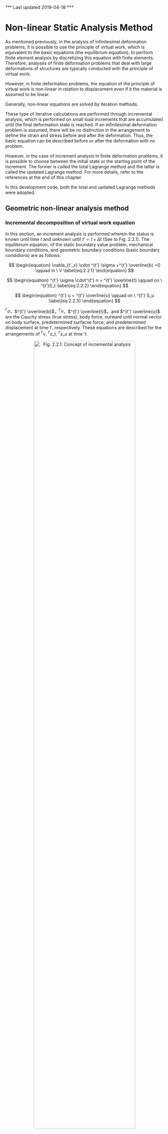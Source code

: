 *** Last updated 2019-04-18 ***

<script type="text/x-mathjax-config">
MathJax.Hub.Config({
  tex2jax: {
    inlineMath: [['$','$'], ['\\(','\\)']],
    processEscapes: true
  },
  TeX: {
    equationNumbers: {
      autoNumber: "AMS"
    }
  },
  CommonHTML: { matchFontHeight: true },
  displayAlign: "center"
});
</script>
<script src='https://cdnjs.cloudflare.com/ajax/libs/mathjax/2.7.5/MathJax.js?config=TeX-MML-AM_CHTML' async></script>

# Non-linear Static Analysis Method

As mentioned previously, in the analysis of infinitesimal deformation problems, it is possible to use the principle of virtual work, which is equivalent to the basic equations (the equilibrium equation), to perform finite element analysis by discretizing this equation with finite elements. Therefore, analyses of finite deformation problems that deal with large deformations of structures are typically conducted with the principle of virtual work. 


However, in finite deformation problems, the equation of the principle of virtual work is non-linear in relation to displacement even if it the material is assumed to be linear.

Generally, non-linear equations are solved by iteration methods. 


These type of iterative calculations are performed through incremental analysis, which is performed on small load increments that are accumulated until the final deformation state is reached. If an infinitesimal deformation problem is assumed, there will be no distinction in the arrangement to define the strain and stress before and after the deformation. Thus, the basic equation can be described before or after the deformation with no problem. 


However, in the case of increment analysis in finite deformation problems, it is possible to choose between the initial state or the starting point of the increment. The former is called the total Lagrange method and the latter is called the updated Lagrange method. For more details, refer to the references at the end of this chapter.


In this development code, both the total and updated Lagrange methods were adopted. 

## Geometric non-linear analysis method

### Incremental decomposition of virtual work equation

In this section, an increment analysis is performed wherein the status is known until time $t$ and unknown until $t'=t+\Delta t$ (See to Fig. 2.2.1). The equilibrium equation, of the static boundary value problem, mechanical boundary conditions, and geometric boundary conditions (basic boundary condidions) are as follows:

$$
\begin{equation}
\nabla_{t'_x} \cdot ^{t'} \sigma +^{t'} \overline{b} =0 \qquad in \ V
\label{eq:2.2.1}
\end{equation}
$$

$$
\begin{equation}
^{t'} \sigma \cdot^{t'} n = ^{t'} \overline{t} \qquad on \ ^{t'}S_t
\label{eq:2.2.2}
\end{equation}
$$

$$
\begin{equation}
^{t'} u = ^{t'} \overline{u} \qquad on \ ^{t'} S_u
\label{eq:2.2.3}
\end{equation}
$$

$^{t'} \sigma$，$^{t'} \overline{b}$，$^{t'} n$，$^{t'} \overline{t}$，and $^{t'} \overline{u}$ are the Cauchy stress (true stress), body force, outward until normal vector on body surface, predetermined surfacxe force, and predetermined displacement at time $t'$, respectively. These equations are described for the arrangements of $^{t'}v$, $^{t'}s\_t$, $^{t'}s\_u$ at time $'t$.

<div style="text-align:center;"><img alt="Fig. 2.2.1: Concept of incremental analysis" src="media/theory02_01.png" width="80%"/><br/>Fig. 2.2.1: Concept of incremental analysis</div>

### Principle of Virtual Work

The principle of virtual work equivalent to the equilibrium equation of Eq.$\eqref{eq:2.2.1}$ and mechanical boundary conditions of Eq.$\eqref{eq:2.2.2}$ is given by the following equation:

$$
\begin{equation}
\int_{^{t'}v}{^{t'} \sigma} : \delta^{t'} A\_{(L)} \, d^{t'}v =
\int_{^{t'} s\_{t}}^{t'}
\overline{t}
\cdot \delta u \, d^{t'}s +
\int_{V}^{t'}
\overline{b} \cdot \delta u \, d^{t'}v
\label{eq:2.2.4}
\end{equation}
$$

where $^{t'} A\_{(L)}$ is the linear part of the Almansi strain tensor, which is expressed by the following equation:

$$
\begin{equation}
^{t'} A_{(L)} = \frac{1}{2}
\left\lbrace \frac{\partial ^{t'} u}{\partial ^{t'} x} + \left( \frac{ \partial ^{t'} u}{\partial ^{t'} x} \right) ^\mathrm{T} \right\rbrace
\label{eq:2.2.5}
\end{equation}
$$

Eq.$\eqref{eq:2.2.4}$ should be solved along with the geometric boundary conditions, strain displacement relation, and stress-strain relationship equation; however Eq.$\eqref{eq:2.2.4}$ is described with the arrangement at time $t'$, which  is still unknown at this stage. Therefor, a formulation with reference to arrangement $V$ at time $0$ or arrangement $^{t'} v$ at time $t$ has to be performed.

### Formulation of total Lagrange method

In this section, a formulation based on the total Lagrange method used in the development code is described. 


The principle of virtual work equation at time ${t'}$ with reference to the initial arrangement at time $0$ is given by the following equation: 

$$
\begin{equation}
\int_{V}\,^{t'}_{0} S:\delta_0^{t'}
E\, dV=^{t'}\delta R
\label{eq:2.2.6}
\end{equation}
$$

$$
\begin{equation}
^{t'} \delta R=
\int_{S_t}\,
^{t'}\_{0} \overline{t} \cdot \delta u\, dS
+
\int_{V}\,
^{t'}\_{0} \overline{b} \cdot \delta u\, dV
\label{eq:2.2.7}
\end{equation}
$$

where $^{t'}_0 S$ and $^{t'}_0 E$ represent the second Piola–Kirchhoff strain tensor and Green–Lagrange strain tensor, respectively, at time $t'$ with reference to the initial arrengement at time $0$. Furthermore, $^{t'}_0 \overline{t}$ and $^{t'}_0 \overline{b}$ are the surface force vector and body force coverted per unit volume of the initial arrangement, respectively, and are expressed as follows when associated with Eq.$\eqref{eq:2.2.1}$, Eq.$\eqref{eq:2.2.2}$ and Eq.$\eqref{eq:2.2.3}$:

$$
\begin{equation}
^{t'}_0 \overline{t}=\frac{d^{t'}s\_{t'}}{dS}\overline{t}
\label{eq:2.2.8}
\end{equation}
$$

$$
\begin{equation}
^{t'}_0\overline{b}=\frac{d^{t'}v\_{t'}}{dV}\overline{b}
\label{eq:2.2.9}
\end{equation}
$$

The Green-Langrange strain tensor at time $t$ is defined by the following equation:

$$
\begin{equation}
^{t'}\_{0} E=\frac{1}{2}
\left\lbrace
  \frac{\partial ^{t}u}{\partial X}
 +\left(\frac{\partial ^{t} u}{\partial X} \right)^T
 +\left(\frac{\partial ^{t} u}{\partial X}\right)^T
 \cdot \frac{\partial ^{t} u}{\partial X}
\right\rbrace
\label{eq:2.2.10}
\end{equation}
$$

The displacement at time $t'$ and the second Piola-Kirchhoff stress $^{t'} u$, $_{0}^{t'} S$ can be represented with incremental decomposition as follows:

$$
\begin{equation}
^{t'} u =^{t} u + \Delta u
\label{eq:2.2.11}
\end{equation}
$$

$$
\begin{equation}
\_{0}^{t'} S = _{0}^{t} S + \Delta S
\label{eq:2.2.12}
\end{equation}
$$

The increment of Green-Lagrrange strain, in connection with the displacement increment, is defined by the following equation:

$$
\begin{equation}
\_{0}^{t'} E = _{0}^{t} E + \Delta E
\label{eq:2.2.13}
\end{equation}
$$

$$
\begin{equation}
\Delta E = \Delta E\_{L} + \Delta E_{NL}
\label{eq:2.2.14}
\end{equation}
$$

$$
\begin{equation}
\Delta E\_{L}=\frac{1}{2}
\left\lbrace
\frac{\partial \Delta u}{\partial X}
+\left(\frac{\partial \Delta u}{\partial X}\right)^\mathrm{T}
+\left(\frac{\partial \Delta u}{\partial X} \right)^\mathrm{T}\cdot
\frac{\partial ^{t} u}{\partial X}
+\left(\frac{\partial ^{t} u}{\partial X} \right)^\mathrm{T}
\cdot\frac{\partial \Delta u}{\partial X} \right\rbrace
\label{eq:2.2.15}
\end{equation}
$$

$$
\begin{equation}
\Delta E_{NL} = \frac{1}{2}\left(\frac{\partial \Delta u}{\partial X}\right)^\mathrm{T}\cdot\frac{\partial \Delta u}{\partial X}
\label{eq:2.2.16}
\end{equation}
$$

If Eq.$\eqref{eq:2.2.11}$, Eq.$\eqref{eq:2.2.12}$, Eq.$\eqref{eq:2.2.13}$, Eq.$\eqref{eq:2.2.14}$, Eq.$\eqref{eq:2.2.15}$ and Eq.$\eqref{eq:2.2.16}$ are substituted into Eq.$\eqref{eq:2.2.6}$ and Eq.$\eqref{eq:2.2.7}$, the following equation is obtained:

$$
\begin{equation}
\int_{V} \Delta S: (\delta \Delta E\_{L} + \delta \Delta E\_{NL})dV + \int_{V}\,\_{0}^{t} S : \delta \Delta E\_{NL}\, dV = ^{t'} \delta R - \int_V{\_{0}^t S} : \delta \Delta E\_{L}\,dV
\label{eq:2.2.17}
\end{equation}
$$

In this case, it is assumed that $\Delta S$ is associated with $\Delta E\_L$ and the forth-order tensor $^{t}\_{0} C$, and is expressed as follows:

$$
\begin{equation}
\Delta S=^t_0 C:\Delta_t E_{L}
\label{eq:2.2.18}
\end{equation}
$$

By substituting Eq.$\eqref{eq:2.2.18}$ into Eq.$\eqref{eq:2.2.17}$, and omitting $\Delta S :\delta \Delta E_{NL}$ with $\Delta u$ of second or higher order, the following equation is obtained:

$$
\begin{equation}
\int_V ( ^t\_{0}
C \Delta E\_{L} ) : \delta \Delta E\_{L}\, dV + \int_V\,^t\_{0} S : \delta \Delta E\_{NL}\, dV = \_{0}^{t'}\delta R - \int_V{\_{0}^t S} : \delta \Delta E_{L}\, dV
\label{eq:2.2.19}
\end{equation}
$$

Further, if Eq.$\eqref{eq:2.2.19}$ is discretized by the finite element, following equation is obtained:

$$
\begin{equation}
\delta U^T ( ^t\_{0} K\_{L} + ^t\_{0} K\_{NL} ) \Delta U = \delta U^{T}\,\_{0}^{t'} F - \partial U^T\,^t\_{0} Q
\label{eq:2.2.20}
\end{equation}
$$

where $^t_0 K$, $^t_0 K_{NL}$, $^{t'}_0 F$, $^t_0 Q$ denote the initial displacement matrix, initial stress matrix, external force vector, and internal stress vector, respectively.

Therefore, the recurrence formula to determine the status from time $t$ to time $t'$ is given by the following equation:

$i = 0$

Step1 :
$ \,^{t'}_0 K^{(0)}=^{t}_0 K_L+^{t}_0 K\_{NL};\,^{t'}_0 Q^{(0)}=^{t}_0 Q;\ U^{(0)}=^{t} U $
 
Step2 :
$ ^{t'}_0 K^{(i)}\Delta U^{(i)}=^{t'}_0 F-^{t'}_0 Q^{(i-1)} $

Step3 :
$ \,^{t'} U^{(i)}=^{t'} U^{(i-1)} + \Delta U^{(i)} $

$i = i + 1$

### Formulation of the Updated Lagrange Method

The principle of the virtual work equation at time $t'$ with reference to the arrangement at time $t$ given by the following equation:

$$
\begin{equation}
\int_{V}\,^{t'}_{t} S:\delta_t^{t'}
E dV=\,^{t'}\delta R
\label{eq:2.2.21}
\end{equation}
$$

$$
\begin{equation}
^{t'}\delta R = \int_{S_t}\,^{t'}\_{t}\overline{t} \cdot \delta u\, dS + \int_{V}\,^{t'}\_{t}\overline{b} \cdot \delta u\, dV
\label{eq:2.2.22}
\end{equation}
$$

However,

$$
\begin{equation}
^{t'}\_{t} \overline{t} = \frac{d^{t'}s\_{t'}}{d^ts}\overline{t}
\label{eq:2.2.23}
\end{equation}
$$

$$
\begin{equation}
^{t'}\_{t} \overline{b} = \frac{d^{t'}v\_{t'}}{d^tv}\overline{b}
\label{eq:2.2.24}
\end{equation}
$$

While tensor $^{t'}_t S$ and $^{t'}_t E$ and vector $^{t'}_t \overline{t}$ and $^{t'}_t \overline{b}$ are are based on arrangement at time $t$, the Green-Lagrange strain does not include the initial displacement (displacement until time $t$) $^t u$:

$$
\begin{equation}
^{t'}\_{t} E = \Delta\_{t} E\_{L} + \Delta\_{t} E\_{NL}
\label{eq:2.2.25}
\end{equation}
$$

Further, this becomes

$$
\begin{equation}
\Delta\_{t} E\_{L}=\frac{1}{2}
\left\lbrace \frac{\partial \Delta u}{\partial^t\, x} + \left(\frac{ \partial \Delta u}{\partial ^t\,x}\right)^\mathrm{T} \right\rbrace
\label{eq:2.2.26}
\end{equation}
$$

$$
\begin{equation}
\Delta_t E_{NL} = \frac{1}{2} \left( \frac{ \partial \Delta u}{\partial ^t\,x}\right)^\mathrm{T} \cdot \frac{ \partial \Delta u}{\partial^t\,x}
\label{eq:2.2.27}
\end{equation}
$$

However,

$$
\begin{equation}
\_{t'}^{t} S = \_{t}^{t} S + \Delta \_{t} S
\label{eq:2.2.28}
\end{equation}
$$

Thus, if this is substituted into Eq.$\eqref{eq:2.2.21}$, Eq.$\eqref{eq:2.2.22}$, and Eq.$\eqref{eq:2.2.25}$, the eqation to be solved is as follows:

$$
\begin{equation}
\int_{t_{v}} \Delta\_{t} S : (\delta \Delta\_{t}{E\_{L}} + \delta \Delta\_t{E\_{NL}})d^t{v} + \int_{t\_{v}}{\_{t}^{t'}S} : \delta \Delta\_{t} {E\_{NL}}\,d^t{v}=^{t'} \delta R - \int_{t\_{v}}{\_{t}^t S} : \delta \Delta\_{t} E\_{L}\,d^t{v}
\label{eq:2.2.29}
\end{equation}
$$

In this case, it is assumed that $\Delta_t S$ with $\Delta_t E_t$ and forth-order tensor $^t_t C$, and is expressed as follows:

$$
\begin{equation}
\Delta_t S = ^t_t C : \Delta_t E_{L}
\label{eq:2.2.30}
\end{equation}
$$

If this is substituted Eq.$\eqref{eq:2.2.29}$, the following equation is obtained:

$$
\begin{equation}
\int_V ( ^t_t C \Delta\_{t} E\_{L} ) : \delta \Delta\_{t} E\_{L}\, dV+\int_V{^t\_{t} S} : \delta \Delta\_{t} E\_{NL}\, dV = ^{t'} \delta R - \int_V{\_{t}^t S} : \delta \Delta_t E\_{L}\, dV
\label{eq:2.2.31}
\end{equation}
$$

By discretizing Eq.$\eqref{eq:2.2.31}$ with finite elements, as following equation is acquired:

$$
\begin{equation}
\delta U^T ( ^t_t K\_{L} + ^t_t K\_{NL} ) \Delta U = \delta U^{T}\, {\_{t}^{t'}} F - \partial U^T\, {^t\_{t} Q}
\label{eq:2.2.32}
\end{equation}
$$

where $^t_t K_L$, $^t_t K_{NL}$, $^{t'}_t F$ and $^t_t Q$ denote the initial displacement matrix, initial stress matrix, external force vector, and internal stress vector, respectively.

Therefore, the recurrence formula to determine the status from time $t$ to $t’$ is given by the following equation:

$i = 0$

Step1 :
$\,\,\,^{t'}\_t K^{(i)}=\,^{t}\_t K\_L+^{t}\_t K\_{NL};\,^{t'}\_t Q^{(i)}=\, ^{t}\_t Q;\, U^{(i)}=\,^{t} U$

Step2 :
$\,\,\,^{t'}\_t K^{(i)} \Delta U^{(i)}=\, ^{t'}\_t F - ^{t'}\_t Q^{(i-1)}$

Step3 :
$\,\,\,^{t'} U^{(i)}=\, ^{t'} U^{(i-1)} + \Delta U^{(i)}$

$i = i + 1$

## Material Non-linear Analysis Method

With this development code, it is possible to analyze two types of non-linear materials; materials with isotropic hyperelasticity and elastoplasticity. 

If the material to be analyzed is elastoplastic, the updated Lagrange method is applied. If it is hyperelastic, the total Lagrange method. Furthermore, the Newton–Raphson method is applied to the iterative analysis method. 

These material constitutive equations are discussed ahead. 

### Hyperelastic Material

The elastic potential energy in isotropic hyperelastic materials is obtained from an isotropic response from an unstressed initial state. It can be represented as a function of the principal invariants of the Cauchy–Green deformation tensor $C(I_1, I_2, I_3)$ or  the principal invariants of deformation tensor $(\overline{I_1}, \overline{I_2}, \overline{I_3})$ excluding volume change; that is, as $W = W(I_1, I_2, I_3)$ or $W=W(\overline{I_1}, \overline{I_2}, \overline{I_3})$.

The constitutive equation of a hyperelastic material is defined by the relationship between the second Piola–Kirchhoff stress and Green–Lagrange strain, and the total Lagrange method is applicable for its deformation analysis.

The elastic potential energy $W$ of the hyperelastic models included in this development code is listed below. If the elastic potential energy $W$ is known, the second Piola–Kirchhoff stress and the stress-strain relationship can be calculated as follows: 

$$
\begin{equation}
S = 2\frac{\partial W}{\partial C}
\label{eq:2.2.33}
\end{equation}
$$

$$
\begin{equation}
C = 4 \frac{ \partial^2 W}{\partial C \partial C}
\label{eq:2.2.34}
\end{equation}
$$

#### (1) Neo-Hookean hyperelasticity model

The Neo-Hookean hyperelasticity model is an expansion of the isotropic linear law (Hooke’s law); thus, it is compatible with large deformation problems. Its elastic potential is as follows:

$$
\begin{equation}
W = C\_{10} ( {\overline I\_{1}} - 3 ) + \frac{1}{D_1} ( J - 1 )^2
\label{eq:2.2.35}
\end{equation}
$$

where $C_{10}$ and $D_1$ are the material constants.

#### (2) Mooney-Rivlin hyperelasticity model

$$
\begin{equation}
W = C_{10}(\overline{I_1}-3) + C_{01}(\overline{I_2}-3) + \frac{1}{D_1} (J-1)^2
\label{eq:2.2.36}
\end{equation}
$$

where, $C_{10}, C_{01}$ and $D_1$ are the material constants.

#### (3) Arruda Boyce hyperelasticity model

$$
\begin{align}
W &= \mu \left[ \frac{1}{2} ( {\overline{I}}_1 - 3 )
   + \frac{1}{20 {\lambda_m}^2} ( \ {{\overline{I}}_1}^2 - 9 )
   + \frac{11}{1050 {\lambda_m}^2} ( {{\overline{I}}_1}^3 - 27 ) \nonumber \\\
  \qquad + \frac{19}{7000 {\lambda_m}^2} ( {{\overline{I}}_1}^4 - 81 )
   + \frac{519}{673750 {\lambda_m}^2} ( {{\overline{I}}_1}^5 - 243 ) \right] \\\
  &+ \frac{1}{D} \left( \frac{J^2 - 1}{2} - \ln J \right)
\label{eq:2.2.37}
\end{align}
$$

$$
\begin{equation}
\mu = \frac{\mu_0}{1 + \cfrac{3}{5 \lambda_m^2} + \cfrac{99}{175 \lambda_m^4} + \cfrac{513}{875 \lambda_m^6} + \cfrac{42039}{67375 \lambda_m^8}}
\label{eq:2.2.38}
\end{equation}
$$

where $\mu$, $\lambda_m$ and $D$ are the material constants.

### Elastoplastic materials

In this development code, an elastoplastic constitutive equation that follows the associated flow rule is applied. Furthermore, its constitutive equation represents the relationship between the Jaumman speed of Kirchhoff stress and deformation speed tensor, and the updated Lagrange method is applicable for its deformation analysis. 

#### (1) Elastoplastic constitutive Equation

The yield criteria of an elasto-plastic solid is assumed to be given as follows:

Initla yield conditions:

$$
\begin{equation}
F( \sigma, \sigma_{y_0})
\label{eq:2.2.39}
\end{equation}
$$

Subsequent yield conditions:

$$
\begin{equation}
F(\sigma, \sigma_y (\overline{e}^p))
\label{eq:2.2.40}
\end{equation}
$$

where

  - $F$ : Yield function
  - $\sigma_{y_0}$ : Initial yield stress
  - $\sigma_y$ : Consecutive yield stress
  - $\sigma$ : Stress tensor
  - $e$ : Infinitesimal strain tensor
  - $e^p$ : Plastic strain tensor
  - $\overline{e}^p$ : Equivalent plastic strain

It is assumed that the relationship between yield stress and equivalent plastic strain corresponds to that between stress in uniaxial state and plastic strain. 

##### The relationship between stress in uniaxial state and plastic strain 

$$
\begin{equation}
\sigma = H(e^p)
\label{eq:2.2.41}
\end{equation}
$$

$$
\begin{equation}
\frac{d \sigma}{d e^p} = H'
\label{eq:2.2.42}
\end{equation}
$$

where $H'$ is the modulus of strain hardening

##### The relationship between equivalent stress and equivalent plastic strain

$$
\begin{equation}
\overline{\sigma} = H(\overline{e}^p)
\label{eq:2.2.43}
\end{equation}
$$

$$
\begin{equation}
\dot{\overline{\sigma}} = H' \dot{\overline{e}}^p
\label{eq:2.2.44}
\end{equation}
$$

The subsequent yield function is normally a function of temperature and plastic strain work; however, to simplify, it is a function of only equivalent plastic strain $e^{-p}$ in this case. Moreover, $F=0$ continues to be satisfied during the plastic deformation; thus, the following equation must hold:

$$
\begin{equation}
\dot{F} = \frac{\partial F}{\partial \sigma} : \dot{\sigma} + \frac{\partial F}{\partial e^p} : \dot{e}^p = 0
\label{eq:2.2.45}
\end{equation}
$$

where $\dot{F}$ represents the time derivative of $F$, and the time derivative of a certain amount $A$ is represented by $\dot{A}$.

In this case, assuming the existence of plastic potential $\Theta$, the plastic strain speed is speed represented by the following equation:

$$
\begin{equation}
\dot{e}^p=\dot{\lambda}\frac{\partial \Theta}{\partial \sigma}
\label{eq:2.2.46}
\end{equation}
$$

where $\dot{\lambda}$ is a coefficient.

Moreover, considering that the plastic potential $\Theta$ is equivalent to the yield function $F$, the associated flow rule of the following equation is assumed: 

$$
\begin{equation}
\dot{e}^p = \dot{\lambda} \frac{\partial F}{\partial \sigma}
\label{eq:2.2.47}
\end{equation}
$$

If this is substituted into Eq.$\eqref{eq:2.2.45}$, the following equation is obtained: 

$$
\begin{equation}
\dot{\lambda} = \frac{a^T : d_D }{A + a^T : D : a}\dot{e}
\label{eq:2.2.48}
\end{equation}
$$

Where $D$ is an elasticity matrix,

$$
\begin{align}
  a^T &= \frac{\partial F}{\partial \sigma}
& d_D &= D a^T
&   A &= -\frac{ a }{\dot{\lambda}} \frac{\partial F}{\partial e^p} : \dot{e}^p
\label{eq:2.2.49}
\end{align}
$$

The stress-strain relationship equation of elastoplasticity can be expressed as follows: 

$$
\begin{equation}
\dot{\sigma} =
\left\lbrace
D -
\frac{d_D \otimes {d_D}^\mathrm{T}}
     {A + {d_D}^\mathrm{T} a}
\right\rbrace
: \dot{e}
\label{eq:2.2.50}
\end{equation}
$$

When the yield function Eq.$\eqref{eq:2.2.50}$ of an elastoplastic material is known, the constitutive equation can be acquired from this equation.

#### (1) Yield Function

The elastoplastic yield functions included in this development code are as follows:

- Von Mises yield function:

$$
\begin{equation}
F = \sqrt{3 J\_2} - \sigma\_y = 0
\label{2.2.51}
\end{equation}
$$

- Mohr-Coulomb yield function:

$$
\begin{equation}
F = \sigma_1 - \sigma_3 + \ ( \ \sigma_1 + \sigma_3\  )\sin \phi - 2 \ c \cos \phi = 0
\label{eq:2.2.52}
\end{equation}
$$

- Drucker-Prager yield function:

$$
\begin{equation}
F = \sqrt{J\_2} - \ \alpha\ \sigma \ : I - \sigma_y = 0
\label{eq:2.2.53}
\end{equation}
$$

where the material constants $\alpha$ and $\sigma_y$ are calculated from viscosity and friction angle of the material.

$$
\begin{align}
  \alpha &= \frac{2 \sin \phi}{3 + \sin \phi}\
& \sigma_y &= \frac{6\ c \cos \phi}{3 + \sin \phi}
\label{eq:2.2.54}
\end{align}
$$

### Viscoelastic material

In this development code, the generalized Maxwell model is applied for viscoelastic materials. The constitutive equation is a function of deviatoric strain $e$ and deviatoric viscous strain $q$.

$$
\begin{equation}
\sigma \ (t) = Ktr \varepsilon I + 2 G ( \mu_0 e + \mu q )
\label{eq:2.2.55}
\end{equation}
$$

where

$$
\begin{align}
\mu q &= \sum_{m = 1}^{M} \mu_{m} q^{(m)}
      & \sum_{m = 0}^{M} \mu_{m} = 1
\label{eq:2.2.56}
\end{align}
$$

Furthermore, $q$ can be determined from

$$
\begin{equation}
{\dot{q}}^{(m)} + \frac{1}{\lambda_{m}} q^{(m)} = \dot{e}
\label{eq:2.2.57}
\end{equation}
$$

where $\lambda_m$ is relaxation, and the relaxation coefficient $G$ is represented by the following Prony series:

$$
\begin{equation}
G (t) = G \left[ \mu_0 + \sum_{i = 1}^M {\mu_m \exp\left( \frac{-t}{\lambda_m \ } \right)} \right]
\label{eq:2.2.58}
\end{equation}
$$

### Creep material

A displacement under constant stress with time dependence is a phenomenon called "creep".

The previously mentioned viscoelastic behavior can also be considered as a type of linear creep phenomenon. In this section, a few types of non-linear creep are explained. For this phenomenon, a method that creates a constitutive equation by adding it to an instantaneous strain is typically used, and the strain when a constant load is applied is defined as creep strain $\varepsilon^c$. The most commonly used constitutive equation that considers creep is creep strain speed $\dot{\varepsilon^c}$, which is defined as a function of stress and total creep strain: 

$$
\begin{equation}
{\dot{\varepsilon}}^c \equiv \frac{\partial \varepsilon^c}{\partial t} = \beta ( \,\sigma,\ \varepsilon^c\  )
\label{eq:2.2.59}
\end{equation}
$$

In this case, if the instantaneous strain is assumed as the elasticity strain $\varepsilon^e$, the total strain is expressed as an addition of creep strain to it. 

$$
\begin{equation}
\varepsilon = \varepsilon^e + \varepsilon^c
\label{eq:2.2.60}
\end{equation}
$$

where

$$
\begin{equation}
\varepsilon^e = {c^e}^{-1}\ : \sigma
\label{eq:2.2.61}
\end{equation}
$$

As previously mentioned in plastic materials, it is necessary to show the method of time integration on numerical analysis for the constitutive equation that indicates creep. The constitutive equation when creep is considered is 

$$
\begin{equation}
\sigma\_{n + 1} = c\ :\ ( \varepsilon\_{n + 1} - \varepsilon\_{n + 1}^c )
\label{eq:2.2.62}
\end{equation}
$$

$$
\begin{equation}
\varepsilon\_{n + 1}^c = \varepsilon\_n^c + \ \Delta t\ \beta\_{n + \theta}
\label{eq:2.2.63}
\end{equation}
$$

where $\beta_{n+\theta}$ is

$$
\begin{equation}
\beta_{n + \theta} = ( 1 - \theta  ) \beta\_n + \theta \beta\_{n + 1}
\label{eq:2.2.64}
\end{equation}
$$

Furthermore, the creep strain increment $\Delta \varepsilon^c$ is a simplified non-linear equation,

$$
\begin{equation}
R\_{n + 1} = \varepsilon\_{n + 1} - \ c^{- 1}\ : \sigma\_{n + 1} - \ \varepsilon\_n^c - \ \Delta t\ \beta\_{n + \theta} = \mathbf{0}
\label{eq:2.2.65}
\end{equation}
$$

In the iterative calculation of the Newton-Raphson method, using the initial value as a strain increment determined from $\sigma_{n+1} = \sigma_n$ and the finite element method, the iterative and incremental solution are as follows: 

$$
\begin{equation}
R\_{n + 1}^{(k + 1)} = \mathbf{0} = \ R_{n + 1}^{(k)} - ( \ c^{- 1} + \Delta t\ c\_{n + 1}^c\  ) d \sigma\_{n + 1}^{(k)}
\label{eq:2.2.66}
\end{equation}
$$

where

$$
\begin{equation}
c^c_{n+1} = 
\left. \frac{\partial\beta}{\partial\sigma} \right|\_{n+\theta}
=
\left. \theta\frac{\partial\beta}{\partial\sigma} \right|\_{n+1}
\label{eq:2.2.67}
\end{equation}
$$

When the iterative solution is performed using the solutions of Eq.$\eqref{eq:2.2.65}$ and Eq.$\eqref{eq:2.2.66}$ until the residual $R$ becomes $0$, stress $\sigma_{n+1}$ and the tangent coefficient are used as follows:

$$
\begin{equation}
c\_{n + 1}^* = [ c^{-1} + \Delta t c\_{n + 1}^c ]^{- 1}
\label{eq:2.2.68}
\end{equation}
$$

As a specific equation of Eq.$\eqref{eq:2.2.58}$,  this development code applies the Norton model below. Its constitutive equation is represented as follows, where the equivalent creep strain $\dot{\varepsilon}^{cr}$ is a function of Mises stress $q$ and time $t$:

$$
\begin{equation}
{\dot{\varepsilon}}^{cr} = A q^n t^m
\label{eq:2.2.69}
\end{equation}
$$

where $A$, $m$ and $n$ are the material constants.

## Contact Analysis Method

When two objects contact each other, the contact force $t_c$ is conducted through the contact surface. The principle of virtual work Eq.$\eqref{eq:2.2.4}$ can be expressed as follows: 

$$
\begin{equation}
\int^{t'}\_{^{t'}v}\,^{t'} \sigma : \delta^{t'} A\_{(L)} d^{t'}v = \int^{t'}\_{^{t'}S\_{t}}\,^{t'} \overline{t} \cdot \delta u d^{t'}s+ \int^{t'}\_{V} \overline{b} \cdot \delta u d^{t'}v + \int^{t'}\_{^{t'} S \_{c}}t\_{c}[\delta u^{(1)} - u^{(2)}]
\label{eq:2.2.70}
\end{equation}
$$

where $S_c$ is contact area, and $u^{(1)}$ and $u^{(2)}$ represent the displacement of contact objects 1 and 2, respectively. 

In the contact analysis, the surfaces with possible contact are designated as pairs; one of the surfaces is the master surface, and the other is the slave surface. In this master-slave analysis method, the following contact constraint conditions are assumed: 

  1. The slave nodes do not perforate the master surface. 
  2. When the contact occurs, the slave node is defined as the contact position through which the master and slave surface transfer the contact and frictional forces to each other. 

If the last term of Eq.$\eqref{eq:2.2.55}$ is discretized by finite elements, the following equation is obtained:

$$
\begin{equation}
\int^{t'}\_{^{t'}S\_{c}} t\_c [\delta u^{(1)} - \delta u^{(2)}] \approx \delta UK\_c \Delta U + \delta UF\_c
\label{eq:2.2.71}
\end{equation}
$$

where $K_c$ and $F_c$ represent the contact stiffness matrix and contact force, respectively. By substituting this equation into Eq.$\eqref{eq:2.2.20}$ or Eq.$\eqref{eq:2.2.32}$, the finite element equation of the total Lagrange method (which considers the contact constraint) and the updated Lagrange method become: 

$$
\begin{equation}
\delta U^T ( ^t\_0 K\_L + ^t\_0 K\_{NL} + K\_c ) \Delta U = \delta U^T {\_0^{t'} F} - \partial U^T {^t\_0 Q} + \delta UF\_c
\label{eq:2.2.72}
\end{equation}
$$

$$
\begin{equation}
\delta U^T (^t\_t K\_L + ^t\_t K\_{NL} + K\_c ) \Delta U = \delta U^T {\_{t} ^{t'} F} - \partial U^T {^t\_t Q}+ \delta UF\_c
\label{eq:2.2.73}
\end{equation}
$$

With this development software, it is possible to analyze the contact deformation between two deformable bodies, and the user can choose from the following analysis functions: 

  - Infinitesimal sliding contact problem: This analysis assumes that the position of the contact point does not change.
  - Finite sliding contact problem: This analysis supports cases where the contact position changes because of deformation. 
  - Contact problem without friction
  - Contact problem with friction: This analysis supports the Coulomb friction law. 

However, when the infinitesimal deformation linear elastic analysis is chosen, it becomes a problem without infinitesimal sliding friction.

Furthermore, at this point, it only supports contact analysis of primary solid elements (element numbers 341, 351, and 361). 

